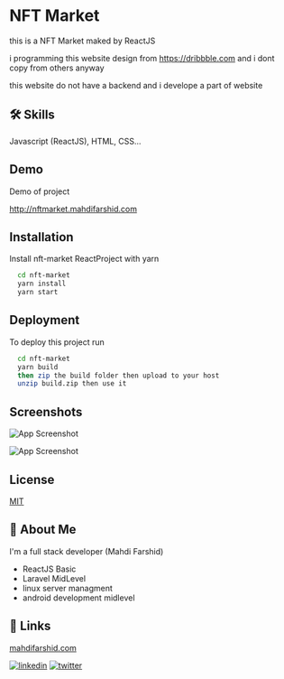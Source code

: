 
# NFT Market

this is a NFT Market maked by ReactJS

i programming this website design from https://dribbble.com and i dont copy from others anyway

this website do not have a backend and i develope a part of website



## 🛠 Skills
Javascript (ReactJS), HTML, CSS...


## Demo

Demo of project

http://nftmarket.mahdifarshid.com
## Installation

Install nft-market ReactProject with yarn

```bash
  cd nft-market
  yarn install
  yarn start
```
    

## Deployment

To deploy this project run

```bash
  cd nft-market
  yarn build
  then zip the build folder then upload to your host
  unzip build.zip then use it
```


## Screenshots

![App Screenshot](https://github.com/mahdifarshid/NFTMarketReactJS/raw/develop/FireShot%20Capture%20001%20-%20NFT%20MarketPlace%20-%20localhost-min.png)

![App Screenshot](https://github.com/mahdifarshid/NFTMarketReactJS/raw/develop/gtmetrix_nftmarket-min.png)


## License

[MIT](https://choosealicense.com/licenses/mit/)


## 🚀 About Me
I'm a full stack developer (Mahdi Farshid)

- ReactJS Basic
- Laravel MidLevel
- linux server managment
- android development midlevel
## 🔗 Links
[mahdifarshid.com](https://mahdifarshid.com/)

[![linkedin](https://img.shields.io/badge/linkedin-0A66C2?style=for-the-badge&logo=linkedin&logoColor=white)](https://www.linkedin.com/in/mahdifarshid)
[![twitter](https://img.shields.io/badge/twitter-1DA1F2?style=for-the-badge&logo=twitter&logoColor=white)](https://twitter.com/farshid7720)